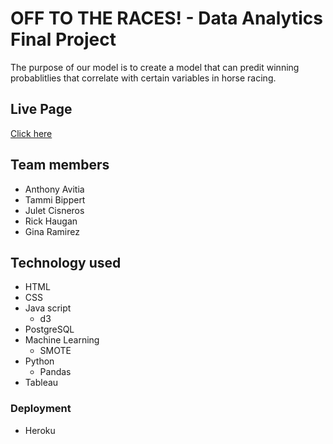 # OFF TO THE RACES! - Data Analytics Final Project

The purpose of our model is to create a model that can predit winning probablitlies that correlate with certain variables in horse racing.

## Live Page 
[Click here](https://double-kaching-tx-counties.herokuapp.com/)

## Team members
- Anthony Avitia
- Tammi Bippert
- Julet Cisneros
- Rick Haugan
- Gina Ramirez


 ## Technology used

 - HTML
 - CSS
 - Java script
    - d3
 - PostgreSQL
 - Machine Learning
    - SMOTE
 - Python
    - Pandas
 - Tableau
 
 ### Deployment
 - Heroku

